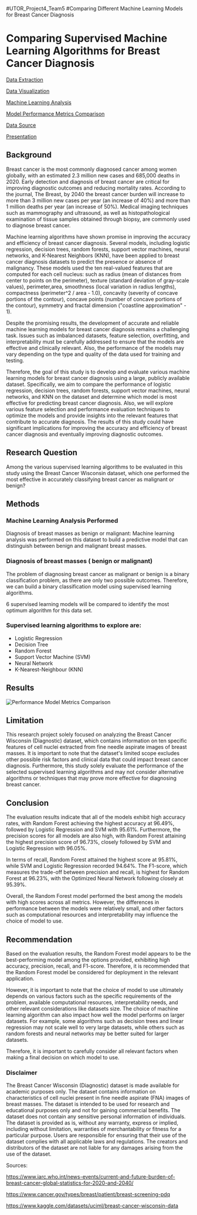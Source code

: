 #UTOR_Project4_Team5
#Comparing Different Machine Learning Models for Breast Cancer Diagnosis


# Comparing Supervised Machine Learning Algorithms for Breast Cancer Diagnosis

[Data Extraction](https://github.com/Ahmadhha/UTOR_Project4_Team5/blob/main/Data%20Extraction.ipynb)

[Data Visualization](https://public.tableau.com/app/profile/andreza.dos.santos6466/viz/BreastCancer-MeanProject/Story1?publish=yes)

[Machine Learning Analysis](https://github.com/Ahmadhha/UTOR_Project4_Team5/blob/main/Machine%20Learning.ipynb)

[Model Performance Metrics Comparison](https://public.tableau.com/app/profile/mtanguin/viz/ModelPerformanceMetricsComparison/Dashboard1#1)

[Data Source](https://www.kaggle.com/datasets/uciml/breast-cancer-wisconsin-data?select=data.csv)

[Presentation](https://docs.google.com/presentation/d/1HRPYjpFacVPwD4IIRp076iLtkR5-W-82ltuACiWLI4s/edit?usp=sharing)

## Background
Breast cancer is the most commonly diagnosed cancer among women globally, with an estimated 2.3 million new cases and 685,000 deaths in 2020. Early detection and diagnosis of breast cancer are critical for improving diagnostic outcomes and reducing mortality rates. According to the journal, The Breast, by 2040 the breast cancer burden will increase to more than 3 million new cases per year (an increase of 40%) and more than 1 million deaths per year (an increase of 50%).
Medical imaging techniques such as mammography and ultrasound, as well as histopathological examination of tissue samples obtained through biopsy, are commonly used to diagnose breast cancer.

Machine learning algorithms have shown promise in improving the accuracy and efficiency of breast cancer diagnosis. Several models, including logistic regression, decision trees, random forests, support vector machines, neural networks, and K-Nearest Neighbors (KNN), have been applied to breast cancer diagnosis datasets to predict the presence or absence of malignancy. These models used the ten real-valued features that are computed for each cell nucleus: such as radius (mean of distances from center to points on the perimeter), 
texture (standard deviation of gray-scale values), perimeter,area, smoothness (local variation in radius lengths), compactness (perimeter^2 / area - 1.0), concavity (severity of concave portions of the contour), concave points (number of concave portions of the contour), symmetry and fractal dimension ("coastline approximation" - 1).

Despite the promising results, the development of accurate and reliable machine learning models for breast cancer diagnosis remains a challenging task. Issues such as imbalanced datasets, feature selection, overfitting, and interpretability must be carefully addressed to ensure that the models are effective and clinically relevant. Also, the performance of the models may vary depending on the type and quality of the data used for training and testing.

Therefore, the goal of this study is to develop and evaluate various machine learning models for breast cancer diagnosis using a large, publicly available dataset. Specifically, we aim to compare the performance of logistic regression, decision trees, random forests, support vector machines, neural networks, and KNN on the dataset and determine which model is most effective for predicting breast cancer diagnosis. Also, we will explore various feature selection and performance evaluation techniques to optimize the models and provide insights into the relevant features that contribute to accurate diagnosis. The results of this study could have significant implications for improving the accuracy and efficiency of breast cancer diagnosis and eventually improving diagnostic outcomes.

## Research Question
Among the various supervised learning algorithms to be evaluated in this study using the Breast Cancer Wisconsin dataset, which one performed the most effective in accurately classifying breast cancer as malignant or benign?

## Methods

### Machine Learning Analysis Performed
Diagnosis of breast masses as benign or malignant: Machine learning analysis was performed on this dataset to build a predictive model that can distinguish between benign and malignant breast masses.

### Diagnosis of breast masses ( benign or malignant)
The problem of diagnosing breast cancer as malignant or benign is a binary classification problem, as there are only two possible outcomes. Therefore, we can build a binary classification model using supervised learning algorithms.

6 supervised learning models will be compared to identify the most optimum algorithm for this data set.

### Supervised learning algorithms to explore are:
  - Logistic Regression
  - Decision Tree
  - Random Forest
  - Support Vector Machine (SVM)
  - Neural Network
  - K-Nearest-Neighbour (KNN)


## Results



![Performance Model Metrics Comparison](https://user-images.githubusercontent.com/114210481/232283305-462a7c37-43f0-4104-ad06-e3af3e3e8778.jpg)



## Limitation
This research project solely focused on analyzing the Breast Cancer Wisconsin (Diagnostic) dataset, which contains information on ten specific features of cell nuclei extracted from fine needle aspirate images of breast masses. It is important to note that the dataset's limited scope excludes other possible risk factors and clinical data that could impact breast cancer diagnosis. Furthermore, this study solely evaluate the performance of the selected supervised learning algorithms and may not consider alternative algorithms or techniques that may prove more effective for diagnosing breast cancer.


## Conclusion
The evaluation results indicate that all of the models exhibit high accuracy rates, with Random Forest achieving the highest accuracy at 96.49%, followed by Logistic Regression and SVM with 95.61%. Furthermore, the precision scores for all models are also high, with Random Forest attaining the highest precision score of 96.73%, closely followed by SVM and Logistic Regression with 96.05%.

In terms of recall, Random Forest attained the highest score at 95.81%, while SVM and Logistic Regression recorded 94.64%. The F1-score, which measures the trade-off between precision and recall, is highest for Random Forest at 96.23%, with the Optimized Neural Network following closely at 95.39%.

Overall, the Random Forest model performed the best among the models with high scores across all metrics. However, the differences in performance between the models were relatively small, and other factors such as computational resources and interpretability may influence the choice of model to use.

## Recommendation
Based on the evaluation results, the Random Forest model appears to be the best-performing model among the options provided, exhibiting high accuracy, precision, recall, and F1-score. Therefore, it is recommended that the Random Forest model be considered for deployment in the relevant application.

However, it is important to note that the choice of model to use ultimately depends on various factors such as the specific requirements of the problem, available computational resources, interpretability needs, and other relevant considerations like datasets size. The choice of machine learning algorithm can also impact how well the model performs on larger datasets. For example, some algorithms such as decision trees and linear regression may not scale well to very large datasets, while others such as random forests and neural networks may be better suited for larger datasets.

Therefore, it is important to carefully consider all relevant factors when making a final decision on which model to use.


### Disclaimer
The Breast Cancer Wisconsin (Diagnostic) dataset is made available for academic purposes only. The dataset contains information on characteristics of cell nuclei present in fine needle aspirate (FNA) images of breast masses. The dataset is intended to be used for research and educational purposes only and not for gaining commercial benefits. The dataset does not contain any sensitive personal information of individuals. The dataset is provided as is, without any warranty, express or implied, including without limitation, warranties of merchantability or fitness for a particular purpose. Users are responsible for ensuring that their use of the dataset complies with all applicable laws and regulations. The creators and distributors of the dataset are not liable for any damages arising from the use of the dataset.



Sources: 

https://www.iarc.who.int/news-events/current-and-future-burden-of-breast-cancer-global-statistics-for-2020-and-2040/

https://www.cancer.gov/types/breast/patient/breast-screening-pdq

https://www.kaggle.com/datasets/uciml/breast-cancer-wisconsin-data
